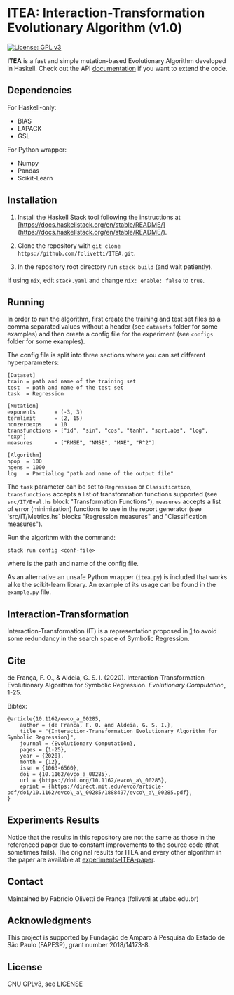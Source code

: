 # ITEA: Interaction-Transformation Evolutionary Algorithm (v1.0)

[![License: GPL v3](https://img.shields.io/badge/License-GPL%20v3-blue.svg)](https://github.com/folivetti/ITEA/blob/master/LICENSE)

**ITEA** is a fast and simple mutation-based Evolutionary Algorithm developed in Haskell. Check out the API [documentation](https://folivetti.github.io/ITEA/) if you want to extend the code.

## Dependencies

For Haskell-only:

- BlAS
- LAPACK
- GSL

For Python wrapper:

- Numpy
- Pandas
- Scikit-Learn

## Installation

1. Install the Haskell Stack tool following the instructions at [https://docs.haskellstack.org/en/stable/README/](https://docs.haskellstack.org/en/stable/README/).

2. Clone the repository with `git clone https://github.com/folivetti/ITEA.git`.

3. In the repository root directory run `stack build` (and wait patiently).

If using `nix`, edit `stack.yaml` and change `nix: enable: false` to `true`.

## Running

In order to run the algorithm, first create the training and test set files as a comma separated values without a header (see `datasets` folder for some examples) and then create a config file for the experiment (see `configs` folder for some examples).

The config file is split into three sections where you can set different hyperparameters:

```
[Dataset]
train = path and name of the training set
test  = path and name of the test set
task  = Regression

[Mutation]
exponents      = (-3, 3) 
termlimit      = (2, 15)
nonzeroexps    = 10
transfunctions = ["id", "sin", "cos", "tanh", "sqrt.abs", "log", "exp"]
measures       = ["RMSE", "NMSE", "MAE", "R^2"]

[Algorithm]
npop  = 100
ngens = 1000
log   = PartialLog "path and name of the output file"
```

The `task` parameter can be set to `Regression` or `Classification`, `transfunctions` accepts a list of transformation functions supported (see `src/IT/Eval.hs` block "Transformation Functions"), `measures` accepts a list of error (minimization) functions to use in the report generator (see 'src/IT/Metrics.hs` blocks "Regression measures" and "Classification measures").

Run the algorithm with the command:

```
stack run config <conf-file> 
```

where <conf-file> is the path and name of the config file.

As an alternative an unsafe Python wrapper (`itea.py`) is included that works alike the scikit-learn library. An example of its usage can be found in the `example.py` file.

## Interaction-Transformation

Interaction-Transformation (IT) is a representation proposed in [1](https://www.sciencedirect.com/science/article/pii/S0020025516308635?casa_token=NSH9KVyjs84AAAAA:tDVSPVS8P15nHb8rZvLiW4klNp-nVew1QsKwsxz2YhpxZu2oyhUBJvkufKB8VK8Q6hJIaDr87oo) to avoid some redundancy in the search space of Symbolic Regression.

## Cite

de França, F. O., & Aldeia, G. S. I. (2020). Interaction-Transformation Evolutionary Algorithm for Symbolic Regression. *Evolutionary Computation*, 1-25.

Bibtex:

    @article{10.1162/evco_a_00285,
        author = {de Franca, F. O. and Aldeia, G. S. I.},
        title = "{Interaction-Transformation Evolutionary Algorithm for Symbolic Regression}",
        journal = {Evolutionary Computation},
        pages = {1-25},
        year = {2020},
        month = {12},    
        issn = {1063-6560},
        doi = {10.1162/evco_a_00285},
        url = {https://doi.org/10.1162/evco\_a\_00285},
        eprint = {https://direct.mit.edu/evco/article-pdf/doi/10.1162/evco\_a\_00285/1888497/evco\_a\_00285.pdf},
    }

    
## Experiments Results

Notice that the results in this repository are not the same as those in the referenced paper due to constant improvements to the source code (that sometimes fails). The original results for ITEA and every other algorithm in the paper are available at [experiments-ITEA-paper](https://github.com/gAldeia/experiments-ITEA-paper).
    
## Contact

Maintained by Fabrício Olivetti de França (folivetti at ufabc.edu.br)

## Acknowledgments

This project is supported by Fundação de Amparo à Pesquisa do Estado de São Paulo (FAPESP), grant number 2018/14173-8.

## License

GNU GPLv3, see [LICENSE](LICENSE)
